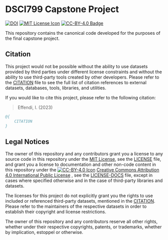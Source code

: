 # DSCI799 Capstone Project

[![DOI]](https://zenodo.org/doi/10.5281/zenodo.10254057) [![MIT License Icon]](https://spdx.org/licenses/MIT.html) [![CC-BY-4.0 Badge]](https://creativecommons.org/licenses/by/4.0/)

This repository contains the canonical code developed for the purposes of the final capstone project.

## Citation

This project would not be possible without the ability to use datasets provided by third parties under different license constraints and without the ability to use third-party tools created by other developers. Please refer to the [CITATION] file to see the full list of citation references to external datasets, databases, tools, libraries, and utilities.

If you would like to cite this project, please refer to the following citation:

> Effendi, I. (2023) 


```bibtex
@{
    CITATION
}
```

## Legal Notices

The owner of this repository and any contributors grant you a license to any source code in this repository under the [MIT License], see the [LICENSE] file, and grant you a license to documentation and other non-code content in this repository under the [![CC-BY-4.0 Icon]](https://creativecommons.org/licenses/by/4.0/) [Creative Commons Attribution 4.0 International Public License] , see the [LICENSE-DOCS] file, except in cases where specified otherwise and in the case of third-party libraries and datasets.

The licenses for this project do not explicitly grant you the rights to use included or referenced third-party datasets, mentioned in the [CITATION]. Please refer to the maintainers of the respective datasets in order to establish their copyright and license restrictions.

The owner of this repository and any contributors reserve all other rights, whether under their respective copyrights, patents, or trademarks, whether by implication, estoppel or otherwise.

<!-- INTERNAL LINKS -->

[CITATION]: ./CITATION
[LICENSE]: ./LICENSE
[LICENSE-DOCS]: ./LICENSE-DOCS

<!-- EXTERNAL LINKS -->
[DOI]: https://zenodo.org/badge/727053331.svg

[CC-BY-4.0 Badge]: https://img.shields.io/badge/License-CC_BY_4.0-lightgrey.svg
[CC-BY-4.0 Icon]: https://i.creativecommons.org/l/by/4.0/80x15.png
[Creative Commons Attribution 4.0 International Public License]: https://creativecommons.org/licenses/by/4.0/

[MIT License Icon]: https://img.shields.io/badge/License-MIT-yellow.svg
[MIT License]: https://spdx.org/licenses/MIT.html
